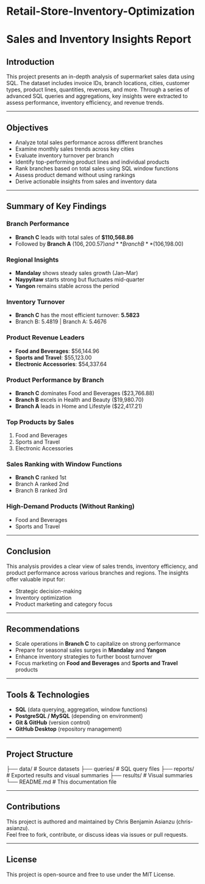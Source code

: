 # Retail-Store-Inventory-Optimization

# Sales and Inventory Insights Report

## Introduction
This project presents an in-depth analysis of supermarket sales data using SQL. The dataset includes invoice IDs, branch locations, cities, customer types, product lines, quantities, revenues, and more. Through a series of advanced SQL queries and aggregations, key insights were extracted to assess performance, inventory efficiency, and revenue trends.

---

## Objectives
- Analyze total sales performance across different branches
- Examine monthly sales trends across key cities
- Evaluate inventory turnover per branch
- Identify top-performing product lines and individual products
- Rank branches based on total sales using SQL window functions
- Assess product demand without using rankings
- Derive actionable insights from sales and inventory data

---

## Summary of Key Findings

### Branch Performance
- **Branch C** leads with total sales of **$110,568.86**
- Followed by **Branch A** ($106,200.57) and **Branch B** ($106,198.00)

### Regional Insights
- **Mandalay** shows steady sales growth (Jan–Mar)
- **Naypyitaw** starts strong but fluctuates mid-quarter
- **Yangon** remains stable across the period

### Inventory Turnover
- **Branch C** has the most efficient turnover: **5.5823**
- Branch B: 5.4819 | Branch A: 5.4676

### Product Revenue Leaders
- **Food and Beverages**: $56,144.96  
- **Sports and Travel**: $55,123.00  
- **Electronic Accessories**: $54,337.64

### Product Performance by Branch
- **Branch C** dominates Food and Beverages ($23,766.88)
- **Branch B** excels in Health and Beauty ($19,980.70)
- **Branch A** leads in Home and Lifestyle ($22,417.21)

### Top Products by Sales
1. Food and Beverages
2. Sports and Travel
3. Electronic Accessories

### Sales Ranking with Window Functions
- **Branch C** ranked 1st
- Branch A ranked 2nd
- Branch B ranked 3rd

### High-Demand Products (Without Ranking)
- Food and Beverages
- Sports and Travel

---

## Conclusion
This analysis provides a clear view of sales trends, inventory efficiency, and product performance across various branches and regions. The insights offer valuable input for:
- Strategic decision-making
- Inventory optimization
- Product marketing and category focus

---

## Recommendations
- Scale operations in **Branch C** to capitalize on strong performance
- Prepare for seasonal sales surges in **Mandalay** and **Yangon**
- Enhance inventory strategies to further boost turnover
- Focus marketing on **Food and Beverages** and **Sports and Travel** products

---

## Tools & Technologies
- **SQL** (data querying, aggregation, window functions)
- **PostgreSQL / MySQL** (depending on environment)
- **Git & GitHub** (version control)
- **GitHub Desktop** (repository management)

---

## Project Structure
├── data/ # Source datasets
├── queries/ # SQL query files
├── reports/ # Exported results and visual summaries
├── results/ # Visual summaries
└── README.md # This documentation file

---

## Contributions
This project is authored and maintained by Chris Benjamin Asianzu (chris-asianzu).  
Feel free to fork, contribute, or discuss ideas via issues or pull requests.

---

## License
This project is open-source and free to use under the MIT License.
